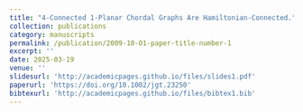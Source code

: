 ```yaml
---
title: "4-Connected 1-Planar Chordal Graphs Are Hamiltonian-Connected."
collection: publications
category: manuscripts
permalink: /publication/2009-10-01-paper-title-number-1
excerpt: ''
date: 2025-03-19
venue: ''
slidesurl: 'http://academicpages.github.io/files/slides1.pdf'
paperurl: 'https://doi.org/10.1002/jgt.23250'
bibtexurl: 'http://academicpages.github.io/files/bibtex1.bib'
---
```

